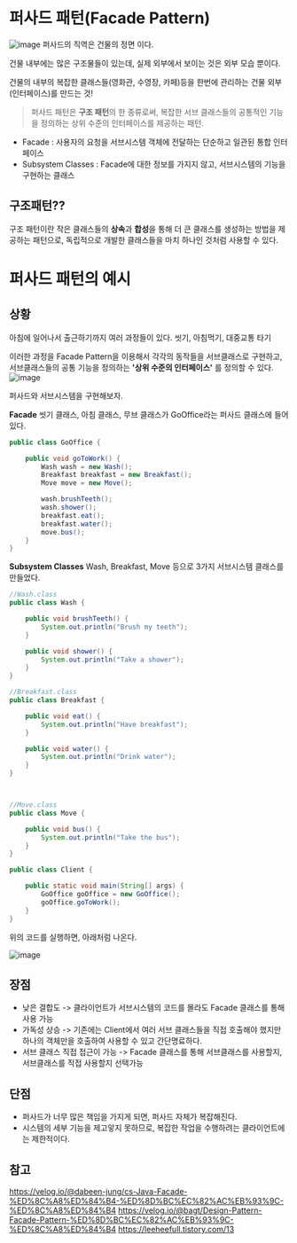 # 퍼사드 패턴(Facade Pattern)
![image](https://github.com/AucSuSu/CS-study/assets/109134365/9b9ee5da-0ed0-4d10-9a6c-cab142aec34e)
퍼사드의 직역은 건물의 정면 이다.

건물 내부에는 많은 구조물들이 있는데, 실제 외부에서 보이는 것은 외부 모습 뿐이다.

건물의 내부의 복잡한 클래스들(영화관, 수영장, 카페)등을 한번에 관리하는 건물 외부(인터페이스)를 만드는 것!

>퍼사드 패턴은 **구조 패턴**의 한 종류로써, 복잡한 서브 클래스들의 공통적인 기능을 정의하는 상위 수준의 인터페이스를 제공하는 패턴.
- Facade : 사용자의 요청을 서브시스템 객체에 전달하는 단순하고 일관된 통합 인터페이스
- Subsystem Classes : Facade에 대한 정보를 가지지 않고, 서브시스템의 기능을 구현하는 클래스

## 구조패턴??
구조 패턴이란 작은 클래스들의 **상속**과 **합성**을 통해 더 큰 클래스를 생성하는 방법을 제공하는 패턴으로, 독립적으로 개발한 클래스들을 마치 하나인 것처럼 사용할 수 있다.

# 퍼사드 패턴의 예시
## 상황
아침에 일어나서 출근하기까지 여러 과정들이 있다.
씻기, 아침먹기, 대중교통 타기

이러한 과정을 Facade Pattern을 이용해서 각각의 동작들을 서브클래스로 구현하고, 서브클래스들의 공통 기능을 정의하는 **'상위 수준의 인터페이스'**
를 정의할 수 있다.
![image](https://github.com/AucSuSu/CS-study/assets/109134365/2dd9df6e-0882-4d59-ac9f-d8c88a7ba522)

퍼사드와 서브시스템을 구현해보자.

**Facade**
씻기 클래스, 아침 클래스, 무브 클래스가 GoOffice라는 퍼사드 클래스에 들어있다.
```java
public class GoOffice {

    public void goToWork() {
        Wash wash = new Wash();
        Breakfast breakfast = new Breakfast();
        Move move = new Move();

        wash.brushTeeth();
        wash.shower();
        breakfast.eat();
        breakfast.water();
        move.bus();
    }
}
```

**Subsystem Classes**
Wash, Breakfast, Move 등으로 3가지 서브시스템 클래스를 만들었다.
```java
//Wash.class
public class Wash {

    public void brushTeeth() {
        System.out.println("Brush my teeth");
    }

    public void shower() {
        System.out.println("Take a shower");
    }
}

//Breakfast.class
public class Breakfast {

    public void eat() {
        System.out.println("Have breakfast");
    }

    public void water() {
        System.out.println("Drink water");
    }
}



//Move.class
public class Move {

    public void bus() {
        System.out.println("Take the bus");
    }
}
```

```java
public class Client {

    public static void main(String[] args) {
        GoOffice goOffice = new GoOffice();
        goOffice.goToWork();
    }
}
```

위의 코드를 실행하면, 아래처럼 나온다.

![image](https://github.com/AucSuSu/CS-study/assets/109134365/d4aa0e62-be5a-4453-86dc-6471650e6333)

## 장점
- 낮은 결합도 -> 클라이언트가 서브시스템의 코드를 몰라도 Facade 클래스를 통해 사용 가능
- 가독성 상승 -> 기존에는 Client에서 여러 서브 클래스들을 직접 호출해야 했지만 하나의 객체만을 호출하여 사용할 수 있고 간단명료하다.
- 서브 클래스 직접 접근이 가능 -> Facade 클래스를 통해 서브클래스를 사용할지, 서브클래스를 직접 사용할지 선택가능
## 단점
- 퍼사드가 너무 많은 책임을 가지게 되면, 퍼사드 자체가 복잡해진다.
- 시스템의 세부 기능을 제고앟지 못하므로, 복잡한 작업을 수행하려는 클라이언트에는 제한적이다.

## 참고
https://velog.io/@dabeen-jung/cs-Java-Facade-%ED%8C%A8%ED%84%B4-%ED%8D%BC%EC%82%AC%EB%93%9C-%ED%8C%A8%ED%84%B4
https://velog.io/@bagt/Design-Pattern-Facade-Pattern-%ED%8D%BC%EC%82%AC%EB%93%9C-%ED%8C%A8%ED%84%B4
https://leeheefull.tistory.com/13
